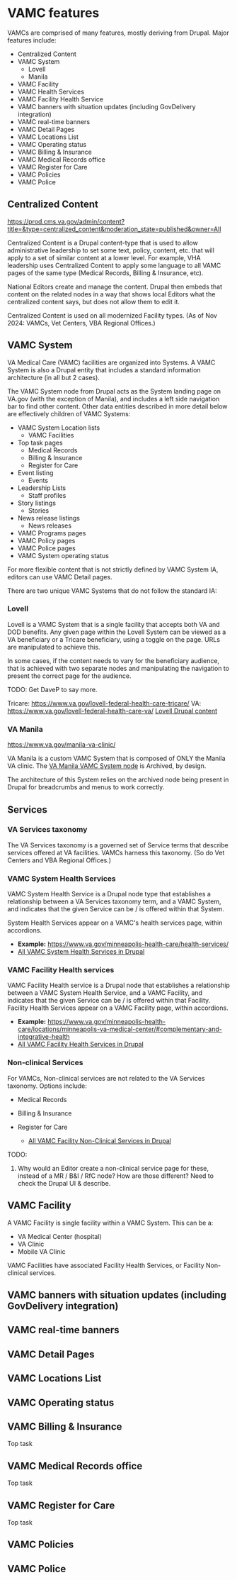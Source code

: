 # VAMC features

VAMCs are comprised of many features, mostly deriving from Drupal. Major features include: 
* Centralized Content
* VAMC System
  * Lovell
  * Manila
* VAMC Facility
* VAMC Health Services
* VAMC Facility Health Service
* VAMC banners with situation updates (including GovDelivery integration)
* VAMC real-time banners
* VAMC Detail Pages
* VAMC Locations List
* VAMC Operating status
* VAMC Billing & Insurance
* VAMC Medical Records office
* VAMC Register for Care
* VAMC Policies
* VAMC Police


## Centralized Content
https://prod.cms.va.gov/admin/content?title=&type=centralized_content&moderation_state=published&owner=All

Centralized Content is a Drupal content-type that is used to allow administrative leadership to set some text, policy, content, etc. that will apply to a set of similar content at a lower level. For example, VHA leadership uses Centralized Content to apply some language to all VAMC pages of the same type (Medical Records, Billing & Insurance, etc). 

National Editors create and manage the content. 
Drupal then embeds that content on the related nodes in a way that shows local Editors what the centralized content says, but does not allow them to edit it. 

Centralized Content is used on all modernized Facility types. (As of Nov 2024: VAMCs, Vet Centers, VBA Regional Offices.)

## VAMC System
VA Medical Care (VAMC) facilities are organized into Systems. A VAMC System is also a Drupal entity that includes a standard information architecture (in all but 2 cases). 

The VAMC System node from Drupal acts as the System landing page on VA.gov (with the exception of Manila), and includes a left side navigation bar to find other content. Other data entities described in more detail below are effectively children of VAMC Systems: 
* VAMC System Location lists
  * VAMC Facilities
* Top task pages
  * Medical Records
  * Billing & Insurance
  * Register for Care
* Event listing
  * Events
* Leadership Lists
  * Staff profiles
* Story listings
  * Stories
* News release listings
  * News releases
* VAMC Programs pages
* VAMC Policy pages
* VAMC Police pages
* VAMC System operating status

For more flexible content that is not strictly defined by VAMC System IA, editors can use VAMC Detail pages.

There are two unique VAMC Systems that do not follow the standard IA:

### Lovell
Lovell is a VAMC System that is a single facility that accepts both VA and DOD benefits. Any given page within the Lovell System can be viewed as a VA beneficiary or a Tricare beneficiary, using a toggle on the page. URLs are manipulated to achieve this. 

In some cases, if the content needs to vary for the beneficiary audience, that is achieved with two separate nodes and manipulating the navigation to present the correct page for the audience.

TODO: Get DaveP to say more. 

Tricare: https://www.va.gov/lovell-federal-health-care-tricare/
VA: https://www.va.gov/lovell-federal-health-care-va/
[Lovell Drupal content
](https://prod.cms.va.gov/admin/content?title=&type=All&moderation_state=All&owner=347)

### VA Manila
https://www.va.gov/manila-va-clinic/

VA Manila is a custom VAMC System that is composed of ONLY the Manila VA clinic. The [VA Manila VAMC System node](https://prod.cms.va.gov/manila-va-system) is Archived, by design.  

The architecture of this System relies on the archived node being present in Drupal for breadcrumbs and menus to work correctly. 


## Services
### VA Services taxonomy
The VA Services taxonomy is a governed set of Service terms that describe services offered at VA facilities. VAMCs harness this taxonomy. (So do Vet Centers and VBA Regional Offices.)

### VAMC System Health Services
VAMC System Health Service is a Drupal node type that establishes a relationship between a VA Services taxonomy term, and a VAMC System, and indicates that the given Service can be / is offered within that System. 

System Health Services appear on a VAMC's health services page, within accordions.
  * **Example:** https://www.va.gov/minneapolis-health-care/health-services/
  * [All VAMC System Health Services in Drupal](https://prod.cms.va.gov/admin/content?title=&type=regional_health_care_service_des&moderation_state=All&owner=All)

### VAMC Facility Health services
VAMC Facility Health service is a Drupal node that establishes a relationship between a VAMC System Health Service, and a VAMC Facility, and indicates that the given Service can be / is offered within that Facility. Facility Health Services appear on a VAMC Facility page, within accordions.
  * **Example:** https://www.va.gov/minneapolis-health-care/locations/minneapolis-va-medical-center/#complementary-and-integrative-health
  *  [All VAMC Facility Health Services in Drupal](https://prod.cms.va.gov/admin/content?title=&type=health_care_local_health_service&moderation_state=All&owner=All)

### Non-clinical Services
For VAMCs, Non-clinical services are not related to the VA Services taxonomy. Options include: 
* Medical Records
* Billing & Insurance
* Register for Care

  *  [All VAMC Facility Non-Clinical Services in Drupal](https://prod.cms.va.gov/admin/content?title=&type=vha_facility_nonclinical_service&moderation_state=All&owner=All)
 
TODO: 
1. Why would an Editor create a non-clinical service page for these, instead of a MR / B&I / RfC node? How are those different? Need to check the Drupal UI & describe.

## VAMC Facility
A VAMC Facility is single facility within a VAMC System. This can be a:
* VA Medical Center (hospital)
* VA Clinic
* Mobile VA Clinic

VAMC Facilities have associated Facility Health Services, or Facility Non-clinical services. 

## VAMC banners with situation updates (including GovDelivery integration)


## VAMC real-time banners


## VAMC Detail Pages


## VAMC Locations List


## VAMC Operating status


## VAMC Billing & Insurance
Top task


## VAMC Medical Records office
Top task


## VAMC Register for Care
Top task


## VAMC Policies


## VAMC Police



